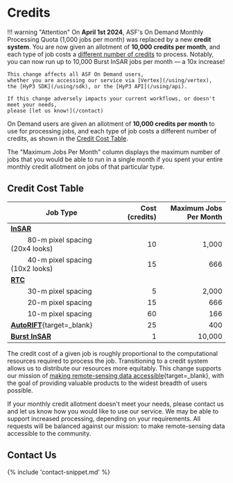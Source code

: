 # Credits

!!! warning "Attention"
    On **April 1st 2024**, ASF's On Demand Monthly Processing Quota (1,000 jobs per 
    month) was replaced by a new **credit system**.
    You are now given an allotment of **10,000 credits per month**,
    and each type of job costs a [different number of credits](#credit-cost-table)  to process. 
    Notably, you can now run up to 10,000 Burst InSAR jobs per month — 
    a 10x increase!

    This change affects all ASF On Demand users,
    whether you are accessing our service via [Vertex](/using/vertex),
    the [HyP3 SDK](/using/sdk), or the [HyP3 API](/using/api).

    If this change adversely impacts your current workflows, or doesn't meet your needs,
    please [let us know!](/contact)

On Demand users are given an allotment of **10,000 credits per month** to use for 
processing jobs, and each type of job costs a different number of credits, as shown in the [Credit Cost Table](#credit-cost-table).

The "Maximum Jobs Per Month" column displays the maximum number of jobs that you 
would be able to run in a single month if you spent your entire monthly credit 
allotment on jobs of that particular type.

## Credit Cost Table
| Job Type                                                                         |  Cost (credits) | Maximum Jobs Per Month |
|----------------------------------------------------------------------------------|----------------:|-----------------------:|
| [**InSAR**](/guides/insar_product_guide/)                                        |                 |                        |
| &nbsp;&nbsp;&nbsp;&nbsp;&nbsp;&nbsp;&nbsp;&nbsp; 80-m pixel spacing (20x4 looks) |              10 |                  1,000 |
| &nbsp;&nbsp;&nbsp;&nbsp;&nbsp;&nbsp;&nbsp;&nbsp; 40-m pixel spacing (10x2 looks) |              15 |                    666 |
| [**RTC**](/guides/rtc_product_guide/)                                            |                 |                        |
| &nbsp;&nbsp;&nbsp;&nbsp;&nbsp;&nbsp;&nbsp;&nbsp; 30-m pixel spacing              |               5 |                  2,000 |
| &nbsp;&nbsp;&nbsp;&nbsp;&nbsp;&nbsp;&nbsp;&nbsp; 20-m pixel spacing              |              15 |                    666 |
| &nbsp;&nbsp;&nbsp;&nbsp;&nbsp;&nbsp;&nbsp;&nbsp; 10-m pixel spacing              |              60 |                    166 |
| [**AutoRIFT**](https://its-live.jpl.nasa.gov/){target=_blank}                    |              25 |                    400 |
| [**Burst InSAR**](/guides/burst_insar_product_guide/)                            |               1 |                 10,000 |

The credit cost of a given job is roughly proportional to the computational resources required to process the job.
Transitioning to a credit system allows us to distribute our resources more equitably.
This change supports our mission of [making remote-sensing data accessible](https://asf.alaska.edu/about-asf/ 'asf.alaska.edu/about-asf' ){target=_blank},
with the goal of providing valuable products to the widest breadth of users possible.

If your monthly credit allotment doesn't meet your needs,
please contact us and let us know how you would like to use our service.
We may be able to support increased processing, depending on your requirements.
All requests will be balanced against our mission: to make remote-sensing data accessible to the community.

## Contact Us

{% include 'contact-snippet.md' %}
